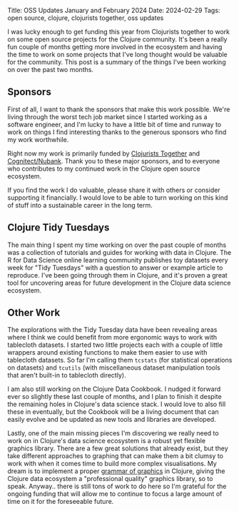 Title: OSS Updates January and February 2024
Date: 2024-02-29
Tags: open source, clojure, clojurists together, oss updates

I was lucky enough to get funding this year from Clojurists together to work on some open source projects for the Clojure community. It's been a really fun couple of months getting more involved in the ecosystem and having the time to work on some projects that I've long thought would be valuable for the community. This post is a summary of the things I've been working on over the past two months.

## Sponsors

First of all, I want to thank the sponsors that make this work possible. We're living through the worst tech job market since I started working as a software engineer, and I'm lucky to have a little bit of time and runway to work on things I find interesting thanks to the generous sponsors who find my work worthwhile.

Right now my work is primarily funded by [Clojurists Together](https://www.clojuriststogether.org) and [Cognitect/Nubank](https://www.cognitect.com). Thank you to these major sponsors, and to everyone who contributes to my continued work in the Clojure open source ecosystem.

If you find the work I do valuable, please share it with others or consider supporting it financially. I would love to be able to turn working on this kind of stuff into a sustainable career in the long term.

## Clojure Tidy Tuesdays

The main thing I spent my time working on over the past couple of months was a collection of tutorials and guides for working with data in Clojure. The R for Data Science online learning community publishes toy datasets every week for "Tidy Tuesdays" with a question to answer or example article to reproduce. I've been going through them in Clojure, and it's proven a great tool for uncovering areas for future development in the Clojure data science ecosystem.

## Other Work

The explorations with the Tidy Tuesday data have been revealing areas where I think we could benefit from more ergonomic ways to work with tablecloth datasets. I started two little projects each with a couple of little wrappers around existing functions to make them easier to use with tablecloth datasets. So far I'm calling them `tcstats` (for statistical operations on datasets) and `tcutils` (with miscellaneous dataset manipulation tools that aren't built-in to tablecloth directly).

I am also still working on the Clojure Data Cookbook. I nudged it forward ever so slightly these last couple of months, and I plan to finish it despite the remaining holes in Clojure's data science stack. I would love to also fill these in eventually, but the Cookbook will be a living document that can easily evolve and be updated as new tools and libraries are developed.

Lastly, one of the main missing pieces I'm discovering we really need to work on in Clojure's data science ecosystem is a robust yet flexible graphics library. There are a few great solutions that already exist, but they take different approaches to graphing that can make them a bit clumsy to work with when it comes time to build more complex visualisations. My dream is to implement a proper [grammar of graphics](https://ggplot2-book.org) in Clojure, giving the Clojure data ecosystem a "professional quality" graphics library, so to speak. Anyway.. there is still tons of work to do here so I'm grateful for the ongoing funding that will allow me to continue to focus a large amount of time on it for the foreseeable future.
